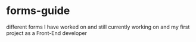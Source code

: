# forms-guide
different forms I have worked on and still currently working on and my first project as a Front-End developer
